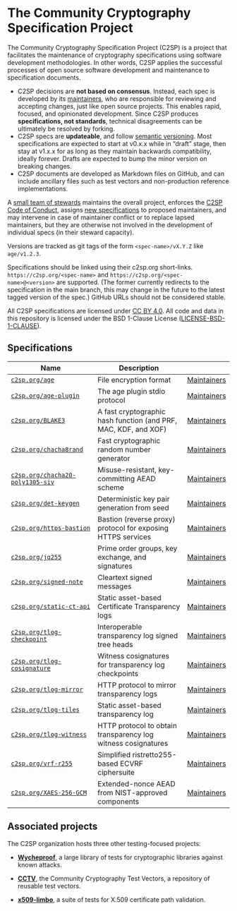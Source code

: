 # The Community Cryptography Specification Project

The Community Cryptography Specification Project (C2SP) is a project that
facilitates the maintenance of cryptography specifications using software
development methodologies. In other words, C2SP applies the successful processes
of open source software development and maintenance to specification documents.

* C2SP decisions are **not based on consensus**. Instead, each spec is developed
  by its [maintainers], who are responsible for reviewing and accepting changes,
  just like open source projects. This enables rapid, focused, and opinionated
  development. Since C2SP produces **specifications, not standards**, technical
  disagreements can be ultimately be resolved by forking.
* C2SP specs are **updateable**, and follow [semantic versioning]. Most
  specifications are expected to start at v0.x.x while in “draft” stage, then
  stay at v1.x.x for as long as they maintain backwards compatibility, ideally
  forever. Drafts are expected to bump the minor version on breaking changes.
* C2SP documents are developed as Markdown files on GitHub, and can include
  ancillary files such as test vectors and non-production reference
  implementations.

A [small team of stewards] maintains the overall project, enforces the [C2SP
Code of Conduct], assigns [new specifications] to proposed maintainers, and may
intervene in case of maintainer conflict or to replace lapsed maintainers, but
they are otherwise not involved in the development of individual specs (in their
steward capacity).

Versions are tracked as git tags of the form `<spec-name>/vX.Y.Z` like
`age/v1.2.3`.

Specifications should be linked using their c2sp.org short-links.
`https://c2sp.org/<spec-name>` and `https://c2sp.org/<spec-name>@<version>` are
supported. (The former currently redirects to the specification in the main
branch, this may change in the future to the latest tagged version of the spec.)
GitHub URLs should not be considered stable.

All C2SP specifications are licensed under [CC BY
4.0](https://creativecommons.org/licenses/by/4.0/). All code and data in this
repository is licensed under the BSD 1-Clause License ([LICENSE-BSD-1-CLAUSE]).

[maintainers]: MAINTAINERS.md
[semantic versioning]: https://semver.org/
[small team of stewards]: MAINTAINERS.md#stewards
[C2SP Code of Conduct]: CODE_OF_CONDUCT.md
[new specifications]: CONTRIBUTING.md#new-specifications
[LICENSE-BSD-1-CLAUSE]: LICENSE-BSD-1-CLAUSE

## Specifications

| Name | Description |  |
| --- | --- | --- |
| [`c2sp.org/age`](https://c2sp.org/age) | File encryption format | [Maintainers](MAINTAINERS.md#age) |
| [`c2sp.org/age-plugin`](https://c2sp.org/age-plugin) | The age plugin stdio protocol | [Maintainers](MAINTAINERS.md#age-plugin) |
| [`c2sp.org/BLAKE3`](https://c2sp.org/BLAKE3) | A fast cryptographic hash function (and PRF, MAC, KDF, and XOF) | [Maintainers](MAINTAINERS.md#BLAKE3) |
| [`c2sp.org/chacha8rand`](https://c2sp.org/chacha8rand) | Fast cryptographic random number generator | [Maintainers](MAINTAINERS.md#chacha8rand) |
| [`c2sp.org/chacha20-poly1305-siv`](https://c2sp.org/chacha20-poly1305-siv) | Misuse-resistant, key-committing AEAD scheme | [Maintainers](MAINTAINERS.md#chacha20-poly1305-siv) |
| [`c2sp.org/det-keygen`](https://c2sp.org/det-keygen) | Deterministic key pair generation from seed | [Maintainers](MAINTAINERS.md#det-keygen) |
| [`c2sp.org/https-bastion`](https://c2sp.org/https-bastion) | Bastion (reverse proxy) protocol for exposing HTTPS services | [Maintainers](MAINTAINERS.md#https-bastion) |
| [`c2sp.org/jq255`](https://c2sp.org/jq255) | Prime order groups, key exchange, and signatures | [Maintainers](MAINTAINERS.md#jq255) |
| [`c2sp.org/signed-note`](https://c2sp.org/signed-note) | Cleartext signed messages | [Maintainers](MAINTAINERS.md#signed-note) |
| [`c2sp.org/static-ct-api`](https://c2sp.org/static-ct-api) | Static asset-based Certificate Transparency logs | [Maintainers](MAINTAINERS.md#static-ct-api) |
| [`c2sp.org/tlog-checkpoint`](https://c2sp.org/tlog-checkpoint) | Interoperable transparency log signed tree heads | [Maintainers](MAINTAINERS.md#tlog-checkpoint) |
| [`c2sp.org/tlog-cosignature`](https://c2sp.org/tlog-cosignature) | Witness cosignatures for transparency log checkpoints | [Maintainers](MAINTAINERS.md#tlog-cosignature) |
| [`c2sp.org/tlog-mirror`](https://c2sp.org/tlog-mirror) | HTTP protocol to mirror transparency logs | [Maintainers](MAINTAINERS.md#tlog-mirror) |
| [`c2sp.org/tlog-tiles`](https://c2sp.org/tlog-tiles) | Static asset-based transparency log | [Maintainers](MAINTAINERS.md#tlog-tiles) |
| [`c2sp.org/tlog-witness`](https://c2sp.org/tlog-witness) | HTTP protocol to obtain transparency log witness cosignatures | [Maintainers](MAINTAINERS.md#tlog-witness) |
| [`c2sp.org/vrf-r255`](https://c2sp.org/vrf-r255) | Simplified ristretto255-based ECVRF ciphersuite | [Maintainers](MAINTAINERS.md#vrf-r255) |
| [`c2sp.org/XAES-256-GCM`](https://c2sp.org/XAES-256-GCM) | Extended-nonce AEAD from NIST-approved components | [Maintainers](MAINTAINERS.md#XAES-256-GCM) |

## Associated projects

The C2SP organization hosts three other testing-focused projects:

* [**Wycheproof**](https://github.com/C2SP/wycheproof), a large library of tests
  for cryptographic libraries against known attacks.

* [**CCTV**](https://github.com/C2SP/CCTV), the Community Cryptography Test
  Vectors, a repository of reusable test vectors.

* [**x509-limbo**](https://github.com/C2SP/x509-limbo), a suite of tests for
  X.509 certificate path validation.
